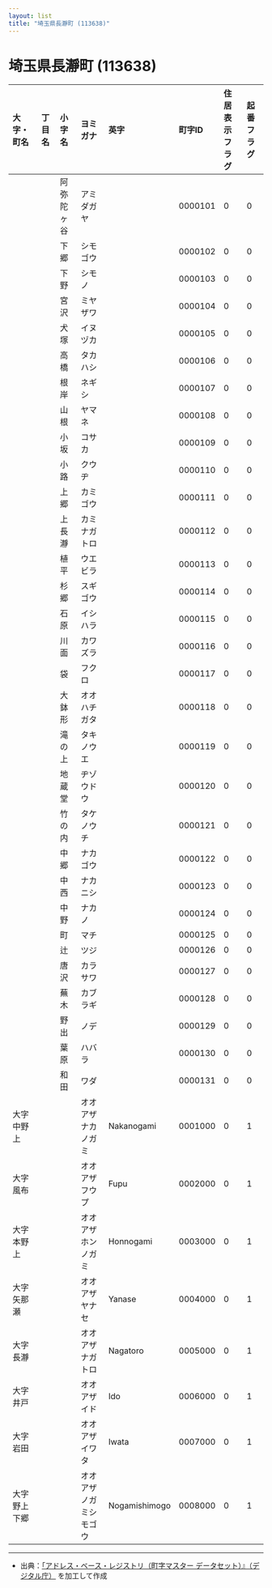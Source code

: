```yaml
---
layout: list
title: "埼玉県長瀞町 (113638)"
---
```


# 埼玉県長瀞町 (113638)

| 大字・町名 | 丁目名 | 小字名 | ヨミガナ | 英字 | 町字ID | 住居表示フラグ | 起番フラグ |
|:---|:---|:---|:---|:---|:---|:---|:---|
|  |  | 阿弥陀ヶ谷 |   アミダガヤ |  | 0000101 | 0 | 0 |
|  |  | 下郷 |   シモゴウ |  | 0000102 | 0 | 0 |
|  |  | 下野 |   シモノ |  | 0000103 | 0 | 0 |
|  |  | 宮沢 |   ミヤザワ |  | 0000104 | 0 | 0 |
|  |  | 犬塚 |   イヌヅカ |  | 0000105 | 0 | 0 |
|  |  | 高橋 |   タカハシ |  | 0000106 | 0 | 0 |
|  |  | 根岸 |   ネギシ |  | 0000107 | 0 | 0 |
|  |  | 山根 |   ヤマネ |  | 0000108 | 0 | 0 |
|  |  | 小坂 |   コサカ |  | 0000109 | 0 | 0 |
|  |  | 小路 |   クウヂ |  | 0000110 | 0 | 0 |
|  |  | 上郷 |   カミゴウ |  | 0000111 | 0 | 0 |
|  |  | 上長瀞 |   カミナガトロ |  | 0000112 | 0 | 0 |
|  |  | 植平 |   ウエビラ |  | 0000113 | 0 | 0 |
|  |  | 杉郷 |   スギゴウ |  | 0000114 | 0 | 0 |
|  |  | 石原 |   イシハラ |  | 0000115 | 0 | 0 |
|  |  | 川面 |   カワズラ |  | 0000116 | 0 | 0 |
|  |  | 袋 |   フクロ |  | 0000117 | 0 | 0 |
|  |  | 大鉢形 |   オオハチガタ |  | 0000118 | 0 | 0 |
|  |  | 滝の上 |   タキノウエ |  | 0000119 | 0 | 0 |
|  |  | 地蔵堂 |   ヂゾウドウ |  | 0000120 | 0 | 0 |
|  |  | 竹の内 |   タケノウチ |  | 0000121 | 0 | 0 |
|  |  | 中郷 |   ナカゴウ |  | 0000122 | 0 | 0 |
|  |  | 中西 |   ナカニシ |  | 0000123 | 0 | 0 |
|  |  | 中野 |   ナカノ |  | 0000124 | 0 | 0 |
|  |  | 町 |   マチ |  | 0000125 | 0 | 0 |
|  |  | 辻 |   ツジ |  | 0000126 | 0 | 0 |
|  |  | 唐沢 |   カラサワ |  | 0000127 | 0 | 0 |
|  |  | 蕪木 |   カブラギ |  | 0000128 | 0 | 0 |
|  |  | 野出 |   ノデ |  | 0000129 | 0 | 0 |
|  |  | 葉原 |   ハバラ |  | 0000130 | 0 | 0 |
|  |  | 和田 |   ワダ |  | 0000131 | 0 | 0 |
| 大字中野上 |  |  | オオアザナカノガミ   | Nakanogami | 0001000 | 0 | 1 |
| 大字風布 |  |  | オオアザフウプ   | Fupu | 0002000 | 0 | 1 |
| 大字本野上 |  |  | オオアザホンノガミ   | Honnogami | 0003000 | 0 | 1 |
| 大字矢那瀬 |  |  | オオアザヤナセ   | Yanase | 0004000 | 0 | 1 |
| 大字長瀞 |  |  | オオアザナガトロ   | Nagatoro | 0005000 | 0 | 1 |
| 大字井戸 |  |  | オオアザイド   | Ido | 0006000 | 0 | 1 |
| 大字岩田 |  |  | オオアザイワタ   | Iwata | 0007000 | 0 | 1 |
| 大字野上下郷 |  |  | オオアザノガミシモゴウ   | Nogamishimogo | 0008000 | 0 | 1 |

---

- 出典：[「アドレス・ベース・レジストリ（町字マスター データセット）』（デジタル庁）](https://www.digital.go.jp/policies/base_registry_address/) を加工して作成